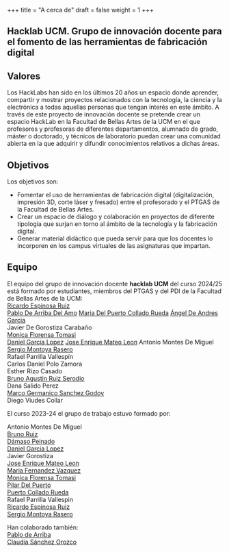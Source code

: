 +++
title = "A cerca de"
draft = false
weight = 1
+++
## Hacklab UCM. Grupo de innovación docente para el fomento de las herramientas de fabricación digital

## Valores
Los HackLabs han sido en los últimos 20 años un espacio donde aprender, compartir y mostrar proyectos relacionados con la tecnología, la ciencia y la electrónica a todas aquellas personas que tengan interés en este ámbito. A través de este proyecto de innovación docente se pretende crear un espacio HackLab en la Facultad de Bellas Artes de la UCM en el que profesores y profesoras de diferentes departamentos, alumnado de grado, máster o doctorado, y técnicos de laboratorio puedan crear una comunidad abierta en la que adquirir y difundir conocimientos relativos a dichas áreas.  
## Objetivos
Los objetivos son:  
- Fomentar el uso de herramientas de fabricación digital (digitalización, impresión 3D, corte láser y fresado) entre el profesorado y el PTGAS de la Facultad de Bellas Artes.  
- Crear un espacio de diálogo y colaboración en proyectos de diferente tipología que surjan en torno al ámbito de la tecnología y la fabricación digital.   
- Generar material didáctico que pueda servir para que los docentes lo incorporen en los campus virtuales de las asignaturas que impartan.   
## Equipo
El equipo del grupo de innovación docente **hacklab UCM** del curso 2024/25 está formado por estudiantes, miembros del PTGAS y del PDI de la Facultad de Bellas Artes de la UCM:  
[Ricardo Espinosa Ruiz](https://www.ucm.es/directorio?id=30024)  
[Pablo De Arriba Del Amo](https://www.ucm.es/directorio?id=8570) 
[Maria Del Puerto Collado Rueda](https://www.ucm.es/directorio?id=28021) 
[Ángel De Andres Garcia](https://www.ucm.es/directorio?id=7250)  
Javier De Gorostiza Carabaño  
[Monica Florensa Tomasi](https://www.ucm.es/directorio?id=29033)  
[Daniel Garcia Lopez](https://www.ucm.es/directorio?id=34676) 
[Jose Enrique Mateo Leon](https://www.ucm.es/directorio?id=24471) 
Antonio Montes De Miguel  
[Sergio Montoya Rasero](https://www.ucm.es/directorio?id=35259)  
Rafael Parrilla Vallespín  
Carlos Daniel Polo Zamora  
Esther Rizo Casado  
[Bruno Agustin Ruiz Serodio](https://www.ucm.es/directorio/?id=35185)  
Dana Salido Perez  
[Marco Germanico Sanchez Godoy](https://www.ucm.es/directorio?id=35985)  
Diego Viudes Collar  

El curso 2023-24 el grupo de trabajo estuvo formado por:

Antonio Montes De Miguel  
[Bruno Ruiz](https://www.ucm.es/directorio/?id=35185)  
[Dámaso Peinado](https://www.ucm.es/directorio?id=35631)  
[Daniel Garcia Lopez](https://www.ucm.es/directorio?id=34676)  
Javier Gorostiza  
[Jose Enrique Mateo Leon](https://www.ucm.es/directorio?id=24471)  
[Maria Fernandez Vazquez](https://www.ucm.es/directorio?id=29114)  
[Monica Florensa Tomasi](https://www.ucm.es/directorio?id=29033)  
[Pilar Del Puerto](https://www.ucm.es/directorio?id=34870)  
[Puerto Collado Rueda](https://www.ucm.es/directorio?id=28021)  
Rafael Parrilla Vallespin  
[Ricardo Espinosa Ruiz](https://www.ucm.es/directorio?id=30024)  
[Sergio Montoya Rasero](https://www.ucm.es/directorio?id=35259)  

Han colaborado también:  
[Pablo de Arriba](https://www.ucm.es/directorio?id=8570)  
[Claudia Sánchez Orozco](https://www.ucm.es/directorio?id=31253)

